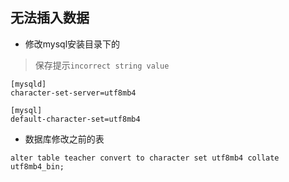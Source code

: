 ## 无法插入数据

* 修改mysql安装目录下的

> 保存提示`incorrect string value`

```
[mysqld]
character-set-server=utf8mb4

[mysql]
default-character-set=utf8mb4
```

* 数据库修改之前的表

```mysql
alter table teacher convert to character set utf8mb4 collate utf8mb4_bin;
```
